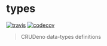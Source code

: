 # types
[![travis](https://travis-ci.org/crudeno/types.svg?branch=master)](https://travis-ci.org/crudeno/types)
[![codecov](https://img.shields.io/codecov/c/gh/crudeno/types?style=flat-square)](https://codecov.io/gh/crudeno/types)

> CRUDeno data-types definitions

